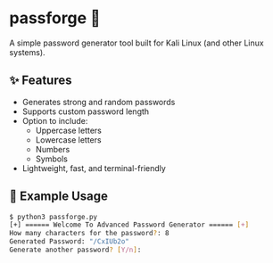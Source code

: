 # passforge 🔐

A simple password generator tool built for Kali Linux (and other Linux systems).

## ✨ Features

- Generates strong and random passwords
- Supports custom password length
- Option to include:
  - Uppercase letters
  - Lowercase letters
  - Numbers
  - Symbols
- Lightweight, fast, and terminal-friendly

## 🧪 Example Usage

```bash
$ python3 passforge.py
[+] ====== Welcome To Advanced Password Generator ====== [+]
How many characters for the password?: 8
Generated Password: "/CxIUb2o"
Generate another password? [Y/n]: 